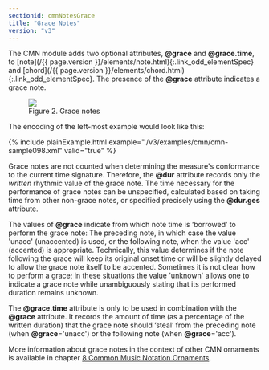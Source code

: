 ```yaml
---
sectionid: cmnNotesGrace
title: "Grace Notes"
version: "v3"
---
```




The CMN module adds two optional attributes, **@grace** and
**@grace.time**, to [note](/{{ page.version }}/elements/note.html){:.link_odd_elementSpec} and [chord](/{{ page.version }}/elements/chord.html){:.link_odd_elementSpec}.
The presence of the **@grace** attribute indicates a grace note.

<figure class="figure">
   <img src="../../../../guidelines/v3/Images/modules/cmn/grace-300.png" class="img-responsive"></img>
   <figcaption class="figure-caption">Figure 2. Grace notes</figcaption>
</figure>
The encoding of the left-most example would look like this:

{% include plainExample.html example="./v3/examples/cmn/cmn-sample098.xml" valid="true" %}


Grace notes are not counted when determining the measure's conformance to the current
time signature. Therefore, the **@dur** attribute records only the
*written* rhythmic value of the grace note. The time necessary for the
performance of grace notes can be unspecified, calculated based on taking time from
other non-grace notes, or specified precisely using the **@dur.ges**
attribute.

The values of **@grace** indicate from which note time is
‘borrowed’ to perform the grace note: The preceding note, in which
case the value 'unacc' (unaccented) is used, or the following note, when the value
'acc'
(accented) is appropriate. Technically, this value determines if the note following
the
grace will keep its original onset time or will be slightly delayed to allow the grace
note itself to be accented. Sometimes it is not clear how to perform a grace; in these
situations the value 'unknown' allows one to indicate a grace note while unambiguously
stating that its performed duration remains unknown.

The **@grace.time** attribute is only to be used in combination with the
**@grace** attribute. It records the amount of time (as a percentage of the
written duration) that the grace note should ‘steal’ from the
preceding note (when **@grace**='unacc') or the following note (when
**@grace**='acc').

More information about grace notes in the context of other CMN ornaments is available
in chapter 
<a class="link_ptr" title="Common Music Notation Ornaments" href="/{{ page.version }}/guidelines/cmnOrnaments.html">8 Common Music Notation Ornaments</a>.

